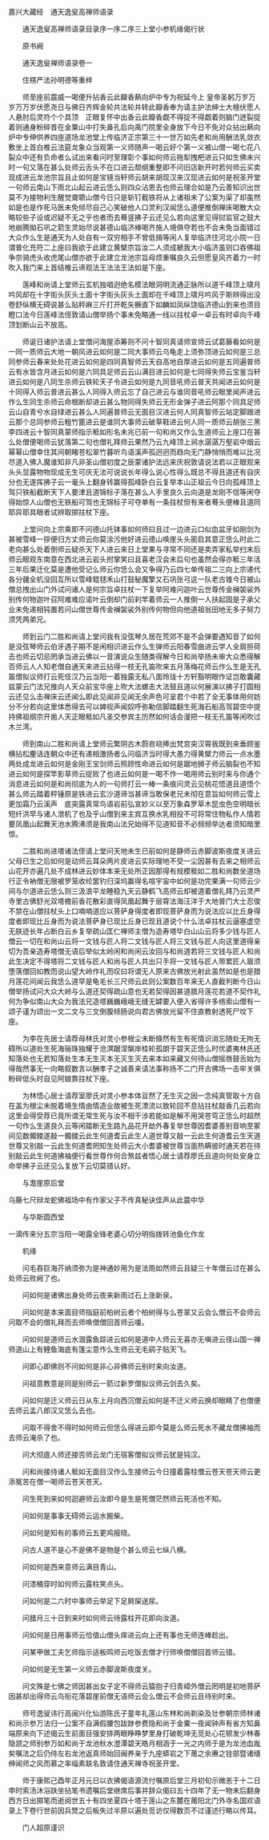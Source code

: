 嘉兴大藏经　通天逸叟高禅师语录


　　通天逸叟高禅师语录目录序一序二序三上堂小参机缘偈行状

　　原书阙

　　通天逸叟禅师语录卷一

　　住楞严法孙明德等重梓

　　师至座前震威一喝便升拈香云此瓣香爇向炉中专为祝延今上
皇帝圣躬万岁万岁万万岁伏愿尧日与佛日齐辉金轮共法轮并转此瓣香奉为请主护法绅士大檀伏愿人人悬肘后灵符个个具顶　正眼复怀中出香云此瓣香觑不得捉不得觑着则脑门迸裂捉着则通身粉碎昔在金粟山中打失鼻孔后向禹门院里全身放下今日不免对众拈出爇向炉中专伸供养四座道场龙池堂上传临济正宗第三十一世万如先老和尚用酬法乳敛衣敷坐上首白椎云法筵龙象众当观第一义师随声一喝云好个第一义被山僧一喝七花八裂众中还有负命者么试出来看问时至理彰个事如何师云拖犁拽杷进云只如生佛未兴时一句又落在甚么处师云舌头不在口进云颓纲重整即不问旧店新开时若何师云买卖现成进云龙池宗旨且止如何是宝镜当轩师云胡来胡现汉来汉现进云如何是祝圣开堂一句师云南山下雨北山起云进云恁么则四众沾恩去也师云理合如是乃云善知识出世莫不为接物利生醒觉聋聩山僧今日只是斩钉截铁将从上诸祖未了公案为渠了却虽然如是也是作死马医未免倾尽自己心笑破他人口灵利汉闻恁么道便推倒禅床喝散大众略较些子设或迟疑不无之乎也者而去蓦竖拂子云还见么若向这里见得挝监官之鼓大地崩腾拗石巩之箭生灵始尽说甚德山临济棒喝齐施人境俱夺若也不会未免当面错过大众作么生是通天为人处自有一双穷相手不曾低揖等闲人复举临济住河北小院一日谓普化充符二上座曰我欲于此建立黄檗宗旨汝二人须成褫我大小临济虽则口吞佛祖争奈骑虎头收虎尾山僧亦欲于此建立龙池宗旨母烦重嘱良久云但愿皇风齐着力一时吹入我门来上首结椎云谛观法王法法王法如是下座。

　　莲峰和尚请上堂师云玄机独唱迥绝名模法眼洞明流通正脉所以道千峰顶上啸月吟风却在十字街头灰头土面十字街头灰头土面却在千峰顶上啸月吟风于斯辨得出没卷舒纵横无碍说甚么贴秤麻三斤打开乾矢橛直下如麟如凤纵饶临济德山到来也须目瞪口法今日莲峰法侄敦请山僧举扬个事未免略通一线以拄杖卓一卓云有时卓向千峰顶划断山云不放高。

　　师诞日诸护法请上堂僧问海屋添筹则不问十智同真请师宣师云试葛藤看如何是一同一质师云大地一朝风进云如何是二同大事师云乌龟走上须弥顶进云如何是三总同参师云春来处处花进云如何是四同真智师云天自高地自厚进云如何是五同遍普师云有水皆含月进云如何是六同具足师云云山满目进云如何是七同得失师云宝鉴当轩进云如何是八同生杀师云铁轮天子令进云如何是九同音吼师云普天共闻进云如何是十同得入师云普进云甚么人同得入师云忘了自己进云与谁同音吼师云眼里闻声进云作么生同生杀师云命根断却进云甚么物同得失师云无形金弹子进云阿那个同具足师云山自青兮水自绿进云甚么人同遍普师云无面目汉进云何人同真智师云站定脚跟进云那个总同参师云粗竹篦进云是谁同大事师云破草鞋进云何人同一质师云胡张三黑李四进云十智同真蒙师指示秪如形名未兆已前一句和尚又作么生道师云上座口在甚么处僧便喝师云犹落第二句也僧礼拜师云果然乃云九峰顶上涧水潺潺万壑岩中烟云幂幂山僧幸住其间朝睹苍松翠竹暮听鸟语溪声孤迥迥而趋向无门静悄悄而难以比况尽道入佛入魔谁知非凡非圣山僧初度之辰蒙诸护法远来庆祝敦请说法若以正眼观来头头显露物物现成无生可庆无法可说说长年得么说心性得么既总不得且道还有自庆分也无遂挥拂子云一毫头上翻身转赢得孤峰卧白云复举本山正祖云今日向孤峰顶上驾只铁船截断天下人要津且道锦标子落在甚么人手里良久云向道是龙刚不信等闲夺得始惊人山僧也无铁船可驾也无锦标子可夺单有一条拄杖但有来者蓦头便棒且道同耶异耶具眼者试辨取掷拄杖下座。

　　上堂问向上宗乘即不问德山托钵事如何师曰且过一边进云口似血盆牙如刚剑为甚被雪峰一拶便归方丈师云你莫涂污他好进云德山唤崖头头密启其意正恁么时此二老向甚么处着倒师云疑杀天下人进云来日上堂果与寻常不同还是卖弄家私举扫末后师云眼观东南意在西北进云岩头拊掌笑曰且喜老汉会末后句也虽然会得亦秪三年活三年后果迁化莫是遭他受记么师云你恁么会又争得乃云四七单传祖二三向上宗递代各分疆全机没回互所以雪峰辊毬禾山打鼓秘魔擎又石巩张弓这一队老古锥今日被山僧总拽出山门外试问诸人是何宗旨卓拄杖一下复举阿难问迦叶云世尊传金襕袈裟外别传何物迦叶召阿难难应诺叶云倒却门前刹竿着师云一人推倒一人扶起固是子承父业未免递相钝置若问山僧世尊传金襕袈裟外别传何物但向他道祖翁田地无多子努力须凭两弟兄。

　　师到云门二胜和尚请上堂问我有没弦琴久居在荒郊不是不会弹要遇知音了如何是没弦琴师云伯牙遇子期不是闲相识进云作么生弹师云阳春雪曲进云学人全肩担荷去也师云切忌罔承当进云佛以一音演说众生随类得解今日和尚举扬未审大众悉得解否师云人人知老僧自通天来进云拈得一枝无孔笛吹来五月落梅花师云作么生是无孔笛僧拟议师打云死伎汉乃云当阳一着独露无私八面玲珑十方轩豁明眼作证岂敢囊藏兹蒙云门法兄推向人天众前宝华座上吹大法螺击大法鼓且道以何展演以拂子打圆相云还见么击禅床云还闻么即此见闻非见闻无余声色可呈君个中若了全无事体用何妨分不分若向这里体悉得去可以婢视声闻奴呼弥勒信脚踏翻生死海石船高驾碧空中提持佛祖纲宗开凿人天正眼秪如凡圣交参宾主历然如何话会漫把一枝无孔笛等闲吹过木兰湾。

　　师到南山二胜和尚请上堂师云繁阴古木蔚岧峣捧出梵宫突汉霄我既到来垂顾鉴横拈松麈话连朝众中还有递相激扬者么问临济当时得大愚力得黄檗力师云一点水墨两处成龙进云如何是金刚王宝剑师云照顾性命进云如何是踞地狮子师云脑裂也不知进云如何是探竿影草师云捉败了也进云如何是一喝不作一喝用师云别时来与你通个消息进云如何是和尚彻底为人的一句师打云一棒一条痕问灵云见桃花悟道且道悟个甚么师云踏着秤锤原是铁进云玄沙道谛当甚谛当敢保老兄未彻在意旨如何师云雪上更加霜乃云溪声　底突露真常鸟语岩前弘宣妙义以至万象森罗草木昆虫色空明暗长短纤洪早与诸人泄机了也及乎山僧到来主宾互换水乳相投不可将常住物私作人情若要凤凰山起舞天池水腾沸须是我南山法兄始得不见道知音不必频频举达者须知暗里惊。

　　二胜和尚进塔诸法侄请上堂问天地未生已前如何是静师云赤脚波斯夜度关进云父母已生之后如何是动师云耳朵两片皮进云实际理地不受一尘因甚有去来之相师云山花开亦遍几处不成林进云妙体本来无处所正因那得有规模秪如二胜和尚数坐道场行正令衲僧无限被罗笼收纶罢钓归深坞赢得名喧宇宙中如何是功完果满一句师云少间与尔道进云恁么则三汲浪平龙睡稳九天云静鹤飞高师云却被道着僧礼拜乃云灵严寺里古佛舒光双塔檐前香花散彩直得凤凰起舞于层霄法海汪洋于大地普门大士忍俊不禁在山僧拄杖头上口喃喃道应以菩萨身得度者即现菩萨身而为说法应以比丘身得度者即现比丘身而为说法菩萨身已现比丘身已现且道说个什么法卓拄杖云逼塞虚空无朕迹长年占断白云乡复举疏山匡仁禅师主僧为造寿塔毕白山山云将多少钱与匠人僧云一切在和尚山云将一文钱与匠人将二文钱与匠人将三文钱与匠人向这里道得亲切为吾亲造寿塔僧无语后举似太岭闲和尚闲云汝回与和尚道若将三文钱与匠人和尚此生决定不得塔将二文钱与匠人和尚与匠人共出只手将一文钱与匠人带累匠人眉须堕落僧回如教而说山望大岭作礼而叹曰将谓无人原来古佛放光射此虽然如是也是腊月莲花间闻云我恁么道早是龟毛长三尺师云此则公案数百年来无人直截判断今日山僧举扬试问大众大岭与么道还契得疏山意也无若契得因甚道腊月莲花若道不契作礼何为争似南山大众为我法兄造塔巍巍峨峨无缝无罅要入便入省得许多络索山僧有一颂子谨为颂出一文二文与三文倒腹倾肠说向君古佛放光留不住直教射透死尸坟下座。

　　为李在先居士请荐母林氏对灵小参根尘未断倏然有生有死情识消忘随处无拘无碍所以道处生死海骊珠独耀于沧溟踞涅槃岸桂轮孤朗于碧天正恁么时优婆夷林氏还知落处也无若知落处生本无生灭本无灭生灭去来本如来藏又何待山僧摇唇鼓舌始为得哉然事无一向略叙数言以酬孝子之诚善来请法事称扬不二门开古佛场一击牢关俱粉碎低头时自见阿娘靠拄杖下座。

　　为林悟心居士请荐室廖氏对灵小参本体亘然了无生灭之因一念纯真管取十方自在盖为根尘未脱着境生情由情造业故被生死漂流以致轮回不息拈拄杖敲香几云若向这里会得受荐已竟所谓无常生死与汝不相干涉若能如是解不用哭苍穹正恁么时超然一句作么生道良久云等闲踏断无生路九品花开劫外春复举世尊因耆婆善别音响至冢间见数髑髅遂敲一髑髅云此生何道耆云此生人道世尊又敲一云此生何道耆云生天道世尊又别敲一云此生何道耆罔知生处师云大小耆婆被世尊当面热瞒彼时通天若在待别敲云此生何道拂袖便行看世尊作何合煞兹者悟心居士请荐廖氏且道向何处安身立命举拂子云还见么复放下云切莫错认好。

　　与澹崖原后堂

乌藤七尺辩龙蛇佛祖场中有作家父子不传真秘诀佳声从此震中华

　　与华斯圆西堂

一滴传来分五宗当阳一喝露全锋老婆心切分明指拨转池鱼化作龙

　　机缘

　　问毛吞巨海芥纳须弥为是神通妙用为是法雨如然师云且疑三十年僧云过在甚么处师云败阙了也。

　　问如何是诸佛出身处师云夜来新雨过石上涨新泉。

　　问如何是本来面目师指庭前柏树云者个柏树得与么苍翠又云会么僧云不会师云问取不会的僧礼拜而去师唤僧僧回首师云嗄。

　　问如何是道师云水涸露鱼踪进云如何是道中人师云无喜亦无嗔进云径山国一禅师道山上有鲤鱼海底有篷尘意作么生师云无毛鹞子贴天飞。

　　问即心即佛则不问如何是非心非佛师云别时来向汝道。

　　问祖意教意是同是别师云一箭过新罗僧拟议师云剑去久矣。

　　问如何是迁义师云日从东上月向西沉僧云如何是不迁义师云换却眼睛了也僧便去师云孟八郎汉又恁么去也。

　　问取不得舍不得时如何师云但恁么得进云即今莫是么师云死水不藏龙僧拂袖而去师云淹杀了也。

　　问大彻底人师还接否师云龙门无宿客僧拟议师云犹是钝汉。

　　问和尚接待诸人秪如无面目汉作么生接师云今日撞着露柱僧云苍天苍天师云更添冤苦在僧一喝师云苍天苍天。

　　问生死到来如何迴避师云汝即今是生是死僧茫然师云死活也不知。

　　问如何是事事无碍师云运水搬柴。

　　问如何是知有的事师云五更鸡报晓。

　　问古人道不是心不是佛不是物是个甚么师云七纵八横。

　　问如何是西来意师云满目青山。

　　问漆桶穿时如何师云露柱笑点头。

　　问如何是二六时中事师云举足下足屙屎送尿。

　　问腊月三十日到来时如何师云待露柱开花即向汝道。

　　问如何是日用事师云恰值山僧头痒进云向上还有事也无师连棒趁出。

　　问某甲做工夫乞师指示适板鸣师云吃饭去僧才行师唤僧僧回首师云错。

　　问如何是无生第一义师云赤脚波斯夜度关。

　　问文殊是七佛之师因甚出女子定不得师云猿抱子归青嶂外僧云罔明是初地菩萨因甚却出得师云鸟衔花落碧崖前僧无语师云会么僧云不会师云且待别时来。

　　师号逸叟讳行高闽兴化仙游陈氏子童年礼莲山东林和尚剃染及壮参朝宗师林诸和尚示参万法归一公案不自满假腰包跋踄参费隐和尚于金粟一夜闻钟声有省方知鼻端原来向下述偈云生前面目强安排两眼睁睁梦里身打破乾坤无觅处心花顿发少林春隐颔之师别参万如和尚于龙池秋水澄潭碧天皓月相涵于一光之内师于是为龙池血胤矣嘱法之后仍侍左右龙池返真师始回闽养亲于九座蟒岩之下莆之余赓之铨部暨诸缙绅闻师之风而慕之率缁素联名敦请住通天禅寺祝圣开堂。

　　师于康熙己酉年正月元日以衣拂偈语源流付嘱原后堂三月初旬示微恙于十二日申时索汤沐浴趺坐拈笔书遗嘱后堂继席后事并辞众偈曰五十四年了无一物末后翻身西方日出掷笔而逝阅世五十有四坐夏四十塔于莲山之东麓在莆阳北门外寺名国欢语录上下卷行世前因兵燹之后板失过半原以遍处觅访仅得数页不过谨述行略以传耳。

　　门人超原谨识
